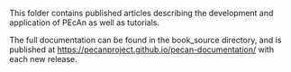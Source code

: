 This folder contains published articles describing the development and application of PEcAn as well as tutorials. 

The full documentation can be found in the book_source directory, and is published at https://pecanproject.github.io/pecan-documentation/ with each new release. 


